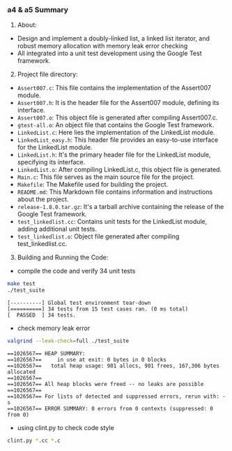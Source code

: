 ### a4 & a5 Summary
1. About:

- Design and implement a doubly-linked list, a linked list iterator, and robust memory allocation with memory leak error checking
- All integrated into a unit test development using the Google Test framework.


2. Project file directory:

- `Assert007.c`: This file contains the implementation of the Assert007 module.
- `Assert007.h`: It is the header file for the Assert007 module, defining its interface.
- `Assert007.o`: This object file is generated after compiling Assert007.c.
- `gtest-all.o`: An object file that contains the Google Test framework.
- `LinkedList.c`: Here lies the implementation of the LinkedList module.
- `LinkedList_easy.h`: This header file provides an easy-to-use interface for the LinkedList module.
- `LinkedList.h`: It's the primary header file for the LinkedList module, specifying its interface.
- `LinkedList.o`: After compiling LinkedList.c, this object file is generated.
- `Main.c`: This file serves as the main source file for the project.
- `Makefile`: The Makefile used for building the project.
- `README.md`: This Markdown file contains information and instructions about the project.
- `release-1.8.0.tar.gz`: It's a tarball archive containing the release of the Google Test framework.
- `test_linkedlist.cc`: Contains unit tests for the LinkedList module, adding additional unit tests.
- `test_linkedlist.o`: Object file generated after compiling test_linkedlist.cc.

3. Building and Running the Code:

* compile the code and verify 34 unit tests
```bash
make test
./test_suite
```
```
[----------] Global test environment tear-down
[==========] 34 tests from 15 test cases ran. (0 ms total)
[  PASSED  ] 34 tests.
```

* check memory leak error
```bash
valgrind --leak-check=full ./test_suite
```
```
==1026567== HEAP SUMMARY:
==1026567==     in use at exit: 0 bytes in 0 blocks
==1026567==   total heap usage: 901 allocs, 901 frees, 167,306 bytes allocated
==1026567== 
==1026567== All heap blocks were freed -- no leaks are possible
==1026567== 
==1026567== For lists of detected and suppressed errors, rerun with: -s
==1026567== ERROR SUMMARY: 0 errors from 0 contexts (suppressed: 0 from 0)
```

* using clint.py to check code style
```bash
clint.py *.cc *.c
```
